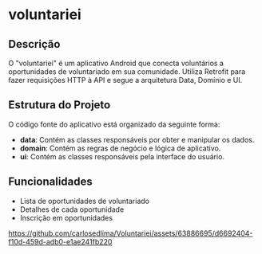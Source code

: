 # voluntariei

## Descrição
O "voluntariei" é um aplicativo Android que conecta voluntários a oportunidades de voluntariado em sua comunidade. Utiliza Retrofit para fazer requisições HTTP à API e segue a arquitetura Data, Domínio e UI.

## Estrutura do Projeto
O código fonte do aplicativo está organizado da seguinte forma:

- **data**: Contém as classes responsáveis por obter e manipular os dados.
- **domain**: Contém as regras de negócio e lógica de aplicativo.
- **ui**: Contém as classes responsáveis pela interface do usuário.

## Funcionalidades
- Lista de oportunidades de voluntariado
- Detalhes de cada oportunidade
- Inscrição em oportunidades

https://github.com/carlosedlima/Voluntariei/assets/63886695/d6692404-f10d-459d-adb0-e1ae241fb220


